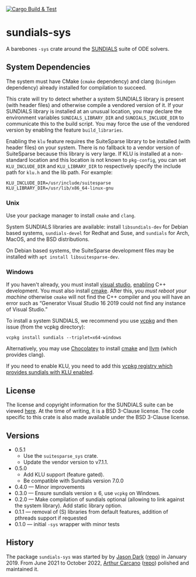 [![Cargo Build & Test](https://github.com/Chris00/sundials-sys/actions/workflows/rust.yml/badge.svg)](https://github.com/Chris00/sundials-sys/actions/workflows/rust.yml)

# sundials-sys

A barebones `-sys` crate around the
[SUNDIALS](https://computation.llnl.gov/projects/sundials) suite of
ODE solvers.

## System Dependencies

The system must have CMake (`cmake` dependency) and clang (`bindgen`
dependency) already installed for compilation to succeed.

This crate will try to detect whether a system SUNDIALS library is
present (with header files) and otherwise compile a vendored version
of it.  If your SUNDIALS library is installed at an unusual location,
you may declare the environment variables `SUNDIALS_LIBRARY_DIR` and
`SUNDIALS_INCLUDE_DIR` to communicate this to the build script.  You
may force the use of the vendored version by enabling the feature
`build_libraries`.

Enabling the `klu` feature requires the SuiteSparse library to be
installed (with header files) on your system.  There is no fallback to
a vendor version of SuiteSparse because this library is very large.
If KLU is installed at a non-standard location and this location is
not known to `pkg-config`, you can set `KLU_INCLUDE_DIR` and
`KLU_LIBRARY_DIR` to respectively specify the include path for `klu.h`
and the lib path.  For example:

```
KLU_INCLUDE_DIR=/usr/include/suitesparse
KLU_LIBRARY_DIR=/usr/lib/x86_64-linux-gnu
```

### Unix

Use your package manager to install `cmake` and `clang`.

System SUNDIALS libraries are available: install `libsundials-dev` for
Debian based systems, `sundials-devel` for Redhat and Suse, and
`sundials` for Arch, MacOS, and the BSD distributions.

On Debian based systems, the SuiteSparse development files may be
installed with `apt install libsuitesparse-dev`.

### Windows

If you haven't already, you must install [visual studio][],
[enabling][VS] C++ development.  You must also install
[cmake][cmake-ms].  After this, you *must reboot your machine*
otherwise `cmake` will not find the C++ compiler and you will have an
error such as “Generator Visual Studio 16 2019 could not find any
instance of Visual Studio.”

To install a system SUNDIALS, we recommend you use [vcpkg][] and
then issue (from the vcpkg directory):
```
vcpkg install sundials --triplet=x64-windows
```

Alternatively, you may use [Chocolatey][] to install [cmake][] and
[llvm][] (which provides clang).

If you need to enable KLU, you need to add this [vcpkg registry which
provides sundials with KLU
enabled](https://github.com/pybamm-team/sundials-vcpkg-registry).

[visual studio]: https://visualstudio.microsoft.com/
[VS]: https://learn.microsoft.com/en-us/windows/dev-environment/rust/setup
[cmake-ms]: https://marketplace.visualstudio.com/items?itemName=ms-vscode.cmake-tools&ssr=false#overview
[vcpkg]: https://vcpkg.io/en/
[Chocolatey]: https://chocolatey.org/
[cmake]: https://community.chocolatey.org/packages?q=cmake
[llvm]: https://community.chocolatey.org/packages?q=llvm


## License

The license and copyright information for the SUNDIALS suite can be viewed [here](https://computation.llnl.gov/projects/sundials/license). At the time of writing, it is a BSD 3-Clause license. The code specific to this crate is also made available under the BSD 3-Clause license.

## Versions

* 0.5.1
  - Use the `suitesparse_sys` crate.
  - Update the vendor version to v7.1.1.
* 0.5.0
  - Add KLU support (feature gated).
  - Be compatible with Sundials version 7.0.0
* 0.4.0 — Minor improvements
* 0.3.0 — Ensure sundials version ≥ 6, use `vcpkg` on Windows.
* 0.2.0 — Make compilation of sundials optional (allowing to link against the system library). Add static library option.
* 0.1.1 — removal of (S) libraries from default features, addition of pthreads support if requested
* 0.1.0 — initial `-sys` wrapper with minor tests

## History

The package `sundials-sys` was started by by [Jason
Dark](https://github.com/jasondark)
([repo](https://github.com/jasondark/sundials-sys)) in January 2019.
From June 2021 to October 2022, [Arthur Carcano](https://github.com/krtab)
([repo](https://github.com/krtab/sundials-sys)) polished and maintained it.
